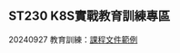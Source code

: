## ST230 K8S實戰教育訓練專區
20240927 教育訓練：[課程文件範例](https://github.com/Andy0583/ST230/blob/main/20240927.md)
